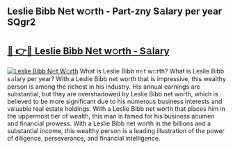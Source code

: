 ## Leslie Bibb N𝚎t w𝚘rth - Part-zny S𝚊lary per year SQgr2

# <h2><a href="http://gc2abs.nevu.top/?p=Leslie+Bibb">🔗 👉🔴 Leslie Bibb N𝚎t w𝚘rth - S𝚊lary</a></h2>

[![Leslie Bibb N𝚎t W𝚘rth](https://i.imgur.com/Oavwk0R.jpeg)](http://gc2abs.nevu.top/?p=Leslie+Bibb)
What is Leslie Bibb n𝚎t w𝚘rth? What is Leslie Bibb s𝚊lary per year?
With a Leslie Bibb net worth that is impressive, this wealthy person is among the richest in his industry. His annual earnings are substantial, but they are overshadowed by Leslie Bibb net worth, which is believed to be more significant due to his numerous business interests and valuable real estate holdings. With a Leslie Bibb net worth that places him in the uppermost tier of wealth, this man is famed for his business acumen and financial prowess. With a Leslie Bibb net worth in the billions and a substantial income, this wealthy person is a leading illustration of the power of diligence, perseverance, and financial intelligence.
